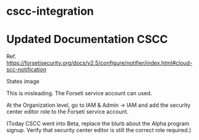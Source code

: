 # cscc-integration

# Updated Documentation CSCC
Ref. https://forsetisecurity.org/docs/v2.5/configure/notifier/index.html#cloud-scc-notification

States
image

This is misleading. The Forseti service account can used.

At the Organization level, go to IAM & Admin -> IAM and add the security center editor role to
the Forseti service account.

(Today CSCC went into Beta, replace the blurb about the Alpha program signup. Verify that security center editor is still the correct role required.)



